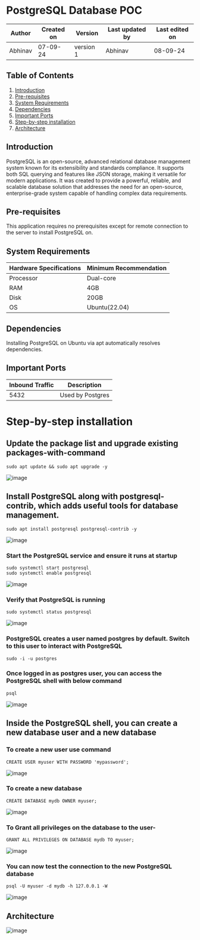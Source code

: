 # PostgreSQL Database POC


|  Author  | Created on |  Version  | Last updated by | Last edited on |
|----------|------------|-----------|-----------------|----------------|
| Abhinav  |   07-09-24 | version 1 |     Abhinav     |     08-09-24   |


## Table of Contents
1. [Introduction](#introduction)
2. [Pre-requisites](#pre-requisites)
3. [System Requirements](#system-requirements)
4. [Dependencies](#dependencies)
5. [Important Ports](#important-ports)
6. [Step-by-step installation](#step-by-step-installation)
7. [Architecture](#architecture)

## Introduction
PostgreSQL is an open-source, advanced relational database management system known for its extensibility and standards compliance. It supports both SQL querying and features like JSON storage, making it versatile for modern applications.
It was created to provide a powerful, reliable, and scalable database solution that addresses the need for an open-source, enterprise-grade system capable of handling complex data requirements.

## Pre-requisites
This application requires no prerequisites except for remote connection to the server to install PostgreSQL on.

## System Requirements

| Hardware Specifications | Minimum Recommendation  |
|--------------------------|------------------------|
| Processor                | Dual-core              |
| RAM                      | 4GB                    |
| Disk                     | 20GB                   |
| OS                       | Ubuntu(22.04)          |

## Dependencies

Installing PostgreSQL on Ubuntu via apt automatically resolves dependencies.

## Important Ports
| Inbound Traffic |   Description      |
| --------------- | ------------------ |
|      5432       |  Used by Postgres  |


# Step-by-step installation

## Update the package list and upgrade existing packages-with-command

```
sudo apt update && sudo apt upgrade -y
```
![image](https://github.com/user-attachments/assets/665c8501-5136-454e-b1bf-791a2d7230d3)

## Install PostgreSQL along with postgresql-contrib, which adds useful tools for database management.

```
sudo apt install postgresql postgresql-contrib -y
```
![image](https://github.com/user-attachments/assets/d1a0851f-e54a-4a7e-99d1-5b2ca224e4de)

### Start the PostgreSQL service and ensure it runs at startup

```
sudo systemctl start postgresql
sudo systemctl enable postgresql
```
![image](https://github.com/user-attachments/assets/1e23a3e4-232f-40a7-b8ff-6aba3332817f)

### Verify that PostgreSQL is running

```
sudo systemctl status postgresql
```
![image](https://github.com/user-attachments/assets/002c8516-966c-4955-baa8-c64359205967)

### PostgreSQL creates a user named postgres by default. Switch to this user to interact with PostgreSQL

```
sudo -i -u postgres
```
### Once logged in as postgres user, you can access the PostgreSQL shell with below command

```
psql
```
![image](https://github.com/user-attachments/assets/a9eeaed3-a795-4e40-bac4-1e4f5df7827a)

## Inside the PostgreSQL shell, you can create a new database user and a new database

### To create a new user use command

```
CREATE USER myuser WITH PASSWORD 'mypassword';
```
![image](https://github.com/user-attachments/assets/e2da016d-ed83-4279-84a0-fc5750b4965d)

### To create a new database
 
```
CREATE DATABASE mydb OWNER myuser;
```
![image](https://github.com/user-attachments/assets/9a6153f6-dab4-4cec-9176-3dc62d2d4f0a)

### To Grant all privileges on the database to the user-
```
GRANT ALL PRIVILEGES ON DATABASE mydb TO myuser;
```
![image](https://github.com/user-attachments/assets/af95f3ea-608c-487c-95e3-4b8e2d290a85)

### You can now test the connection to the new PostgreSQL database
```
psql -U myuser -d mydb -h 127.0.0.1 -W
```
![image](https://github.com/user-attachments/assets/a0f5f198-bfbd-49e9-a6a9-0922c86abf31)

## Architecture
![image](https://github.com/user-attachments/assets/6847ab70-b4b3-4546-be08-981937551cc3)
